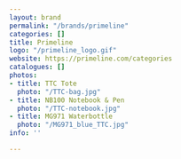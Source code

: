 ```yaml
---
layout: brand
permalink: "/brands/primeline"
categories: []
title: Primeline
logo: "/primeline_logo.gif"
website: https://primeline.com/categories
catalogues: []
photos:
- title: TTC Tote
  photo: "/TTC-bag.jpg"
- title: NB100 Notebook & Pen
  photo: "/TTC-notebook.jpg"
- title: MG971 Waterbottle
  photo: "/MG971_blue_TTC.jpg"
info: ''

---
```

